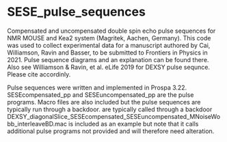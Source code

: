 # SESE_pulse_sequences
Compensated and uncompensated double spin echo pulse sequences for NMR MOUSE and Kea2 system (Magritek, Aachen, Germany).  This code was used to collect experimental data for a manuscript authored by Cai, Williamson, Ravin and Basser, to be submitted to Frontiers in Physics in 2021. Pulse sequence diagrams and an explanation can be found there. Also see Williamson & Ravin, et al. eLife 2019 for DEXSY pulse sequnce. Please cite accordinly. 

Pulse sequences were written and implemented in Prospa 3.22. SESEcompensated_pp and SESEuncompensated_pp are the pulse programs. Macro files are also included but the pulse sequences are typically run through a backdoor.  are typically called through a backdoor DEXSY_diagonalSlice_SESEcompensated_SESEuncompensated_MNoiseWobb_interleaveBD.mac is included as an example but note that it calls additional pulse programs not provided and will therefore need alteration.

